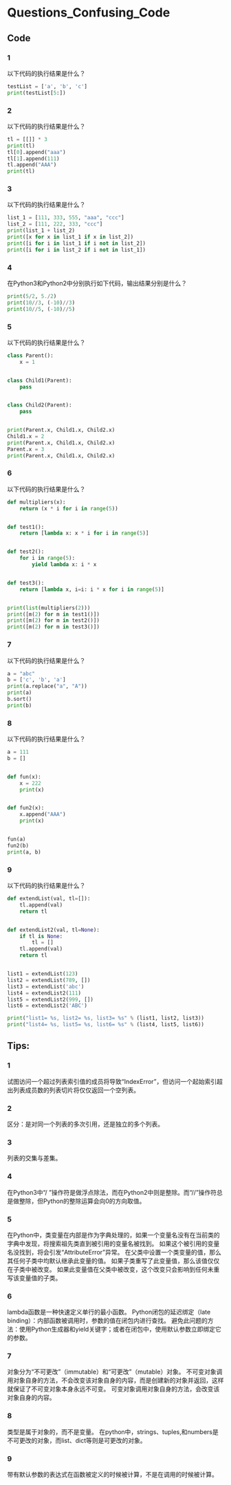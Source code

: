 # Questions_Confusing_Code



## Code

### 1
以下代码的执行结果是什么？
```python
testList = ['a', 'b', 'c']
print(testList[5:])
```


### 2
以下代码的执行结果是什么？
```python
tl = [[]] * 3
print(tl)
tl[0].append("aaa")
tl[1].append(111)
tl.append("AAA")
print(tl)
```


### 3
以下代码的执行结果是什么？
```python
list_1 = [111, 333, 555, "aaa", "ccc"]
list_2 = [111, 222, 333, "ccc"]
print(list_1 + list_2)
print([x for x in list_1 if x in list_2])
print([i for i in list_1 if i not in list_2])
print([i for i in list_2 if i not in list_1])
```

### 4
在Python3和Python2中分别执行如下代码，输出结果分别是什么？
```python
print(5/2, 5./2)
print(10//3, (-10)//3)
print(10//5, (-10)//5)
```


### 5
以下代码的执行结果是什么？
```python
class Parent():
    x = 1


class Child1(Parent):
    pass


class Child2(Parent):
    pass


print(Parent.x, Child1.x, Child2.x)
Child1.x = 2
print(Parent.x, Child1.x, Child2.x)
Parent.x = 3
print(Parent.x, Child1.x, Child2.x)
```


### 6
以下代码的执行结果是什么？
```python
def multipliers(x):
    return (x * i for i in range(5))


def test1():
    return [lambda x: x * i for i in range(5)]


def test2():
    for i in range(5):
        yield lambda x: i * x


def test3():
    return [lambda x, i=i: i * x for i in range(5)]


print(list(multipliers(2)))
print([m(2) for m in test1()])
print([m(2) for m in test2()])
print([m(2) for m in test3()])
```


### 7
以下代码的执行结果是什么？
```python
a = "abc"
b = ['c', 'b', 'a']
print(a.replace("a", "A"))
print(a)
b.sort()
print(b)
```


### 8
以下代码的执行结果是什么？
```python
a = 111
b = []


def fun(x):
    x = 222
    print(x)


def fun2(x):
    x.append("AAA")
    print(x)


fun(a)
fun2(b)
print(a, b)
```

### 9
以下代码的执行结果是什么？
```python
def extendList(val, tl=[]):
    tl.append(val)
    return tl


def extendList2(val, tl=None):
    if tl is None:
        tl = []
    tl.append(val)
    return tl


list1 = extendList(123)
list2 = extendList(789, [])
list3 = extendList('abc')
list4 = extendList2(111)
list5 = extendList2(999, [])
list6 = extendList2('ABC')

print("list1= %s, list2= %s, list3= %s" % (list1, list2, list3))
print("list4= %s, list5= %s, list6= %s" % (list4, list5, list6))
```





## Tips:

### 1
试图访问一个超过列表索引值的成员将导致“IndexError”，但访问一个起始索引超出列表成员数的列表切片将仅仅返回一个空列表。
### 2
区分：是对同一个列表的多次引用，还是独立的多个列表。
### 3
列表的交集与差集。
### 4
在Python3中“/ ”操作符是做浮点除法，而在Python2中则是整除。而“//”操作符总是做整除，但Python的整除运算会向0的方向取值。
### 5
在Python中，类变量在内部是作为字典处理的，如果一个变量名没有在当前类的字典中发现，将搜索祖先类直到被引用的变量名被找到。
如果这个被引用的变量名没找到，将会引发“AttributeError”异常。
在父类中设置一个类变量的值，那么其任何子类中均默认继承此变量的值。
如果子类重写了此变量值，那么该值仅仅在子类中被改变。
如果此变量值在父类中被改变，这个改变只会影响到任何未重写该变量值的子类。
### 6
lambda函数是一种快速定义单行的最小函数。
Python闭包的延迟绑定（late binding）：内部函数被调用时，参数的值在闭包内进行查找。
避免此问题的方法：使用Python生成器和yield关键字；或者在闭包中，使用默认参数立即绑定它的参数。
### 7
对象分为“不可更改”（immutable）和“可更改”（mutable）对象。
不可变对象调用对象自身的方法，不会改变该对象自身的内容，而是创建新的对象并返回，这样就保证了不可变对象本身永远不可变。
可变对象调用对象自身的方法，会改变该对象自身的内容。
### 8
类型是属于对象的，而不是变量。
在python中，strings、tuples,和numbers是不可更改的对象，而list、dict等则是可更改的对象。
### 9
带有默认参数的表达式在函数被定义的时候被计算，不是在调用的时候被计算。

